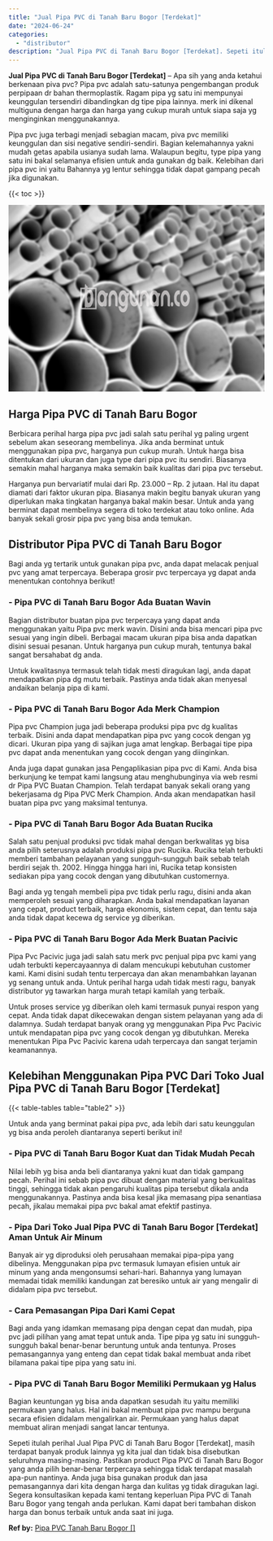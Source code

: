 ```yaml
---
title: "Jual Pipa PVC di Tanah Baru Bogor [Terdekat]"
date: "2024-06-24"
categories: 
  - "distributor"
description: "Jual Pipa PVC di Tanah Baru Bogor [Terdekat]. Sepeti itulah perihal Jual Pipa PVC di Tanah Baru Bogor [Terdekat], masih terdapat banyak produk lainnya yg k..."
---
```


**Jual Pipa PVC di Tanah Baru Bogor \[Terdekat\]** – Apa sih yang anda ketahui berkenaan piva pvc? Pipa pvc adalah satu-satunya pengembangan produk perpipaan dr bahan thermoplastik. Ragam pipa yg satu ini mempunyai keunggulan tersendiri dibandingkan dg tipe pipa lainnya. merk ini dikenal multiguna dengan harga dan harga yang cukup murah untuk siapa saja yg menginginkan menggunakannya.

Pipa pvc juga terbagi menjadi sebagian macam, piva pvc memiliki keunggulan dan sisi negative sendiri-sendiri. Bagian kelemahannya yakni mudah getas apabila usianya sudah lama. Walaupun begitu, type pipa yang satu ini bakal selamanya efisien untuk anda gunakan dg baik. Kelebihan dari pipa pvc ini yaitu Bahannya yg lentur sehingga tidak dapat gampang pecah jika digunakan.

{{< toc >}}

![Jual Pipa PVC di Tanah Baru Bogor [Terdekat]](/images/jaul-pipa-pvc-58.png)

## Harga Pipa PVC di Tanah Baru Bogor

Berbicara perihal harga pipa pvc jadi salah satu perihal yg paling urgent sebelum akan seseorang membelinya. Jika anda berminat untuk menggunakan pipa pvc, harganya pun cukup murah. Untuk harga bisa ditentukan dari ukuran dan juga type dari pipa pvc itu sendiri. Biasanya semakin mahal harganya maka semakin baik kualitas dari pipa pvc tersebut.

Harganya pun bervariatif mulai dari Rp. 23.000 – Rp. 2 jutaan. Hal itu dapat diamati dari faktor ukuran pipa. Biasanya makin begitu banyak ukuran yang diperlukan maka tingkatan harganya bakal makin besar. Untuk anda yang berminat dapat membelinya segera di toko terdekat atau toko online. Ada banyak sekali grosir pipa pvc yang bisa anda temukan.

## Distributor Pipa PVC di Tanah Baru Bogor

Bagi anda yg tertarik untuk gunakan pipa pvc, anda dapat melacak penjual pvc yang amat terpercaya. Beberapa grosir pvc terpercaya yg dapat anda menentukan contohnya berikut!

### \- Pipa PVC di Tanah Baru Bogor Ada Buatan Wavin

Bagian distributor buatan pipa pvc terpercaya yang dapat anda menggunakan yaitu Pipa pvc merk wavin. Disini anda bisa mencari pipa pvc sesuai yang ingin dibeli. Berbagai macam ukuran pipa bisa anda dapatkan disini sesuai pesanan. Untuk harganya pun cukup murah, tentunya bakal sangat bersahabat dg anda.

Untuk kwalitasnya termasuk telah tidak mesti diragukan lagi, anda dapat mendapatkan pipa dg mutu terbaik. Pastinya anda tidak akan menyesal andaikan belanja pipa di kami.

### \- Pipa PVC di Tanah Baru Bogor Ada Merk Champion

Pipa pvc Champion juga jadi beberapa produksi pipa pvc dg kualitas terbaik. Disini anda dapat mendapatkan pipa pvc yang cocok dengan yg dicari. Ukuran pipa yang di sajikan juga amat lengkap. Berbagai tipe pipa pvc dapat anda menentukan yang cocok dengan yang diinginkan.

Anda juga dapat gunakan jasa Pengaplikasian pipa pvc di Kami. Anda bisa berkunjung ke tempat kami langsung atau menghubunginya via web resmi dr Pipa PVC Buatan Champion. Telah terdapat banyak sekali orang yang bekerjasama dg Pipa PVC Merk Champion. Anda akan mendapatkan hasil buatan pipa pvc yang maksimal tentunya.

### \- Pipa PVC di Tanah Baru Bogor Ada Buatan Rucika

Salah satu penjual produksi pvc tidak mahal dengan berkwalitas yg bisa anda pilih seterusnya adalah produksi pipa pvc Rucika. Rucika telah terbukti memberi tambahan pelayanan yang sungguh-sungguh baik sebab telah berdiri sejak th. 2002. Hingga hingga hari ini, Rucika tetap konsisten sediakan pipa yang cocok dengan yang dibutuhkan customernya.

Bagi anda yg tengah membeli pipa pvc tidak perlu ragu, disini anda akan memperoleh sesuai yang diharapkan. Anda bakal mendapatkan layanan yang cepat, product terbaik, harga ekonomis, sistem cepat, dan tentu saja anda tidak dapat kecewa dg service yg diberikan.

### \- Pipa PVC di Tanah Baru Bogor Ada Merk Buatan Pacivic

Pipa Pvc Pacivic juga jadi salah satu merk pvc penjual pipa pvc kami yang udah terbukti kepercayaannya di dalam mencukupi kebutuhan customer kami. Kami disini sudah tentu terpercaya dan akan menambahkan layanan yg senang untuk anda. Untuk perihal harga udah tidak mesti ragu, banyak distributor yg tawarkan harga murah tetapi kamilah yang terbaik.

Untuk proses service yg diberikan oleh kami termasuk punyai respon yang cepat. Anda tidak dapat dikecewakan dengan sistem pelayanan yang ada di dalamnya. Sudah terdapat banyak orang yg menggunakan Pipa Pvc Pacivic untuk mendapatan pipa pvc yang cocok dengan yg dibutuhkan. Mereka menentukan Pipa Pvc Pacivic karena udah terpercaya dan sangat terjamin keamanannya.

## Kelebihan Menggunakan Pipa PVC Dari Toko Jual Pipa PVC di Tanah Baru Bogor \[Terdekat\]

{{< table-tables table="table2" >}}

Untuk anda yang berminat pakai pipa pvc, ada lebih dari satu keunggulan yg bisa anda peroleh diantaranya seperti berikut ini!

### \- Pipa PVC di Tanah Baru Bogor Kuat dan Tidak Mudah Pecah

Nilai lebih yg bisa anda beli diantaranya yakni kuat dan tidak gampang pecah. Perihal ini sebab pipa pvc dibuat dengan material yang berkualitas tinggi, sehingga tidak akan pengaruhi kualitas pipa tersebut dikala anda menggunakannya. Pastinya anda bisa kesal jika memasang pipa senantiasa pecah, jikalau memakai pipa pvc bakal amat efektif pastinya.

### \- Pipa Dari Toko Jual Pipa PVC di Tanah Baru Bogor \[Terdekat\] Aman Untuk Air Minum

Banyak air yg diproduksi oleh perusahaan memakai pipa-pipa yang dibelinya. Menggunakan pipa pvc termasuk lumayan efisien untuk air minum yang anda mengonsumsi sehari-hari. Bahannya yang lumayan memadai tidak memiliki kandungan zat beresiko untuk air yang mengalir di didalam pipa pvc tersebut.

### \- Cara Pemasangan Pipa Dari Kami Cepat

Bagi anda yang idamkan memasang pipa dengan cepat dan mudah, pipa pvc jadi pilihan yang amat tepat untuk anda. Tipe pipa yg satu ini sungguh-sungguh bakal benar-benar beruntung untuk anda tentunya. Proses pemasangannya yang enteng dan cepat tidak bakal membuat anda ribet bilamana pakai tipe pipa yang satu ini.

### \- Pipa PVC di Tanah Baru Bogor Memiliki Permukaan yg Halus

Bagian keuntungan yg bisa anda dapatkan sesudah itu yaitu memiliki permukaan yang halus. Hal ini bakal membuat pipa pvc mampu berguna secara efisien didalam mengalirkan air. Permukaan yang halus dapat membuat aliran menjadi sangat lancar tentunya.

Sepeti itulah perihal Jual Pipa PVC di Tanah Baru Bogor \[Terdekat\], masih terdapat banyak produk lainnya yg kita jual dan tidak bisa disebutkan seluruhnya masing-masing. Pastikan product Pipa PVC di Tanah Baru Bogor yang anda pilih benar-benar terpercaya sehingga tidak terdapat masalah apa-pun nantinya. Anda juga bisa gunakan produk dan jasa pemasangannya dari kita dengan harga dan kulitas yg tidak diragukan lagi. Segera konsultasikan kepada kami tentang keperluan Pipa PVC di Tanah Baru Bogor yang tengah anda perlukan. Kami dapat beri tambahan diskon harga dan bonus terbaik untuk anda saat ini juga.

**Ref by:** [Pipa PVC Tanah Baru Bogor []](https://id.wikipedia.org/wiki/Pipa)

